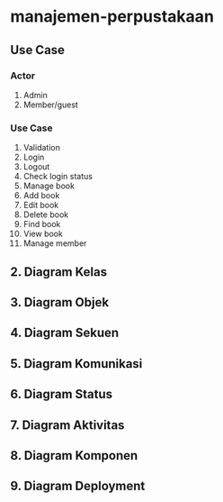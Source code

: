 # manajemen-perpustakaan
## Use Case
### Actor
1. Admin
2. Member/guest
### Use Case
1. Validation
2. Login
3. Logout
4. Check login status
5. Manage book
6. Add book
7. Edit book
8. Delete book
9. Find book
10. View book
11. Manage member
## 2. Diagram Kelas
## 3. Diagram Objek
## 4. Diagram Sekuen
## 5. Diagram Komunikasi
## 6. Diagram Status
## 7. Diagram Aktivitas
## 8. Diagram Komponen
## 9. Diagram Deployment
